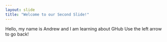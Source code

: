 ```yaml
---
layout: slide
title: "Welcome to our Second Slide!"
---
```

Hello, my name is Andrew and I am learning about GHub
Use the left arrow to go back!

